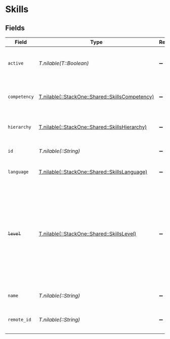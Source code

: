 # Skills


## Fields

| Field                                                                                                                                                      | Type                                                                                                                                                       | Required                                                                                                                                                   | Description                                                                                                                                                | Example                                                                                                                                                    |
| ---------------------------------------------------------------------------------------------------------------------------------------------------------- | ---------------------------------------------------------------------------------------------------------------------------------------------------------- | ---------------------------------------------------------------------------------------------------------------------------------------------------------- | ---------------------------------------------------------------------------------------------------------------------------------------------------------- | ---------------------------------------------------------------------------------------------------------------------------------------------------------- |
| `active`                                                                                                                                                   | *T.nilable(T::Boolean)*                                                                                                                                    | :heavy_minus_sign:                                                                                                                                         | Whether the skill is active and therefore available for use                                                                                                | true                                                                                                                                                       |
| `competency`                                                                                                                                               | [T.nilable(::StackOne::Shared::SkillsCompetency)](../../models/shared/skillscompetency.md)                                                                 | :heavy_minus_sign:                                                                                                                                         | The user competency level of the skill ranked out of 5                                                                                                     |                                                                                                                                                            |
| `hierarchy`                                                                                                                                                | [T.nilable(::StackOne::Shared::SkillsHierarchy)](../../models/shared/skillshierarchy.md)                                                                   | :heavy_minus_sign:                                                                                                                                         | The hierarchal level of the skill                                                                                                                          |                                                                                                                                                            |
| `id`                                                                                                                                                       | *T.nilable(::String)*                                                                                                                                      | :heavy_minus_sign:                                                                                                                                         | The ID associated with this skill                                                                                                                          | 16873-IT345                                                                                                                                                |
| `language`                                                                                                                                                 | [T.nilable(::StackOne::Shared::SkillsLanguage)](../../models/shared/skillslanguage.md)                                                                     | :heavy_minus_sign:                                                                                                                                         | The language associated with this skill                                                                                                                    |                                                                                                                                                            |
| ~~`level`~~                                                                                                                                                | [T.nilable(::StackOne::Shared::SkillsLevel)](../../models/shared/skillslevel.md)                                                                           | :heavy_minus_sign:                                                                                                                                         | : warning: ** DEPRECATED **: This will be removed in a future release, please migrate away from it as soon as possible.<br/><br/>The hierarchal level of the skill |                                                                                                                                                            |
| `name`                                                                                                                                                     | *T.nilable(::String)*                                                                                                                                      | :heavy_minus_sign:                                                                                                                                         | The name associated with this skill                                                                                                                        | Information-Technology                                                                                                                                     |
| `remote_id`                                                                                                                                                | *T.nilable(::String)*                                                                                                                                      | :heavy_minus_sign:                                                                                                                                         | Provider's unique identifier                                                                                                                               | 8187e5da-dc77-475e-9949-af0f1fa4e4e3                                                                                                                       |